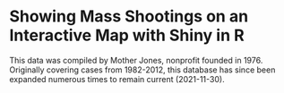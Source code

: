 # Showing Mass Shootings on an Interactive Map with Shiny in R

This data was compiled by Mother Jones, nonprofit founded in 1976. Originally covering cases from 1982-2012, this database has since been expanded numerous times to remain current (2021-11-30).
